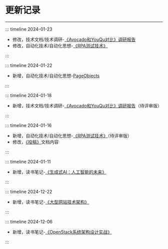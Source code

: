 # 更新记录

---

::: timeline 2024-01-23

- 修改，技术文档/技术调研-[《Avocado和YouQu对比》调研报告](/技术文档/技术调研/《Avocado和YouQu对比》调研报告.md)
- 修改，自动化技术/自动化思想-[《RPA测试技术》](/自动化技术/自动化思想/RPA测试技术.md)

:::

::: timeline 2024-01-22

- 新增，自动化技术/自动化思想-[PageObjects](/自动化技术/自动化思想/PageObjects)

:::

::: timeline 2024-01-18

- 新增，技术文档/技术调研-[《Avocado和YouQu对比》调研报告](/技术文档/技术调研/《Avocado和YouQu对比》调研报告.md)（待评审版）

:::

::: timeline 2024-01-16

- 新增，自动化技术/自动化思想-[《RPA测试技术》](/自动化技术/自动化思想/RPA测试技术.md)（待评审版）
- 修改，[《投稿》](/投稿.md)文档内容

:::

::: timeline 2024-01-11

- 新增，读书笔记-[《生成式AI：人工智能的未来》](/读书笔记/生成式AI：人工智能的未来)

:::

::: timeline 2024-12-22

- 新增，读书笔记-[《大型网站技术架构》](/读书笔记/大型网站技术架构)

:::

::: timeline 2024-12-06

- 新增，读书笔记-[《OpenStack系统架构设计实战》](/读书笔记/OpenStack系统架构设计实战)

:::
